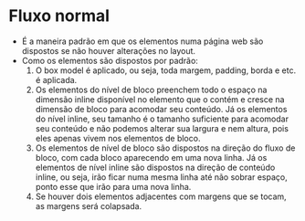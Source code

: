 # Fluxo normal

- É a maneira padrão em que os elementos numa página web são dispostos se não houver alterações no layout.
- Como os elementos são dispostos por padrão:
  1. O box model é aplicado, ou seja, toda margem, padding, borda e etc. é aplicada.
  2. Os elementos do nível de bloco preenchem todo o espaço na dimensão inline disponível no elemento que o contém e cresce na dimensão de bloco para acomodar seu conteúdo. Já os elementos do nível inline, seu tamanho é o tamanho suficiente para acomodar seu conteúdo e não podemos alterar sua largura e nem altura, pois eles apenas vivem nos elementos de bloco.
  3. Os elementos de nível de bloco são dispostos na direção do fluxo de bloco, com cada bloco aparecendo em uma nova linha. Já os elementos de nível inline são dispostos na direção de conteúdo inline, ou seja, irão ficar numa mesma linha até não sobrar espaço, ponto esse que irão para uma nova linha.
  4. Se houver dois elementos adjacentes com margens que se tocam, as margens será colapsada.
